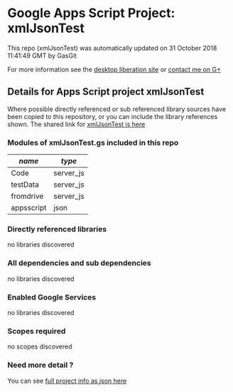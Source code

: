 # Google Apps Script Project: xmlJsonTest
This repo (xmlJsonTest) was automatically updated on 31 October 2018 11:41:49 GMT by GasGit

For more information see the [desktop liberation site](http://ramblings.mcpher.com/Home/excelquirks/drivesdk/gettinggithubready "desktop liberation") or [contact me on G+](https://plus.google.com/+BruceMcpherson "Bruce McPherson - GDE")
## Details for Apps Script project xmlJsonTest
Where possible directly referenced or sub referenced library sources have been copied to this repository, or you can include the library references shown. 
The shared link for [xmlJsonTest is here](https://script.google.com/d/1Fq5QEBbVc-qVmGN_767NsEtout04keP1P7zShdEwhMGOK9wJg8WG4nO5/edit?usp=sharing "open in the GAS IDE")

### Modules of xmlJsonTest.gs included in this repo
*name*|*type*
--- | --- 
Code| server_js
testData| server_js
fromdrive| server_js
appsscript| json
### Directly referenced libraries
no libraries discovered
### All dependencies and sub dependencies
no libraries discovered
### Enabled Google Services
no libraries discovered
### Scopes required
no scopes discovered
### Need more detail ?
You can see [full project info as json here](info.json)
